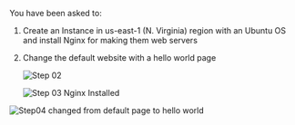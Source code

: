 You have been asked to:
1. Create an Instance in us-east-1 (N. Virginia) region with an Ubuntu OS and install Nginx for making them web servers
2. Change the default website with a hello world page


   ![Step 02](https://github.com/user-attachments/assets/1aef4ac9-1085-45da-bc57-0e11ee49e021)

   ![Step 03 Nginx Installed](https://github.com/user-attachments/assets/4a83532d-7d85-4ee7-a457-e3e0bd08b349)

![Step04 changed from default page to hello world](https://github.com/user-attachments/assets/9a78d0da-cf9a-43c2-bde1-d46b975a3b1e)

